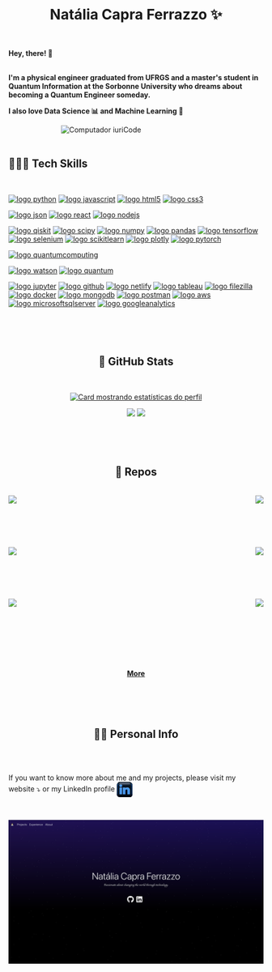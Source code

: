 <!-- visualizar README no vscode: command+K + V */ -->

<br />
<p align="center">
  <h1 align="center">Natália Capra Ferrazzo ✨</h1>
  <br/>

  <p>
  <strong> Hey, there! 👾
  <br/>
  <br/>
  </p>

  I'm a physical engineer graduated from UFRGS and a master's student in Quantum Information at the Sorbonne University who dreams about becoming a Quantum Engineer someday.
  
  I also love Data Science 📊 and Machine Learning 🤖
  </strong>
  </p>
</p>
<img src="https://raw.githubusercontent.com/MicaelliMedeiros/micaellimedeiros/master/image/computer-illustration.png" width="400px" align="right" alt="Computador iuriCode">

<br/>
<br/>

<h2 align="left"><strong> 👩🏻‍💻 Tech Skills </strong></h2>
<br/>

[![logo python](https://img.shields.io/badge/python-02569B?style=for-the-badge&logo=python&logoColor=white)](#)
[![logo javascript](https://img.shields.io/badge/JavaScript-F7DF1E?style=for-the-badge&logo=javascript&logoColor=black)](#)
[![logo html5](https://img.shields.io/badge/HTML-ed5700?style=for-the-badge&logo=html5&logoColor=white)](#)
[![logo css3](https://img.shields.io/badge/CSS-007ACC?&style=for-the-badge&logo=css3&logoColor=white)](#)

[![logo json](https://img.shields.io/badge/json-5E5C5C?style=for-the-badge&logo=json&logoColor=white)](#)
[![logo react](https://img.shields.io/badge/React-20232A?style=for-the-badge&logo=react&logoColor=61DAFB)](#)
[![logo nodejs](https://img.shields.io/badge/NODE.JS-79b204?style=for-the-badge&logo=node.js&logoColor=white)](#)

[![logo qiskit](https://img.shields.io/badge/Qiskit-491d8b?style=for-the-badge&logo=qiskit&logoColor=white)](#)
[![logo scipy](https://img.shields.io/badge/SCIPY-01509d?style=for-the-badge&logo=scipy&logoColor=white)](#)
[![logo numpy](https://img.shields.io/badge/Numpy-4ba6c9?style=for-the-badge&logo=numpy&logoColor=white)](#)
[![logo pandas](https://img.shields.io/badge/Pandas-11074f?style=for-the-badge&logo=pandas&logoColor=white)](#)
[![logo tensorflow](https://img.shields.io/badge/TensorFlow-FF6F00?style=for-the-badge&logo=tensorflow&logoColor=white)](#)
[![logo selenium](https://img.shields.io/badge/selenium-01aa01?style=for-the-badge&logo=selenium&logoColor=white)](#)
[![logo scikitlearn](https://img.shields.io/badge/scikit--learn-eb9036?style=for-the-badge&logo=scikitlearn&logoColor=white)](#)
[![logo plotly](https://img.shields.io/badge/plotly-3c4c6f?style=for-the-badge&logo=plotly&logoColor=white)](#)
[![logo pytorch](https://img.shields.io/badge/pytorch-e24829?style=for-the-badge&logo=pytorch&logoColor=white)](#)

[![logo quantumcomputing](https://img.shields.io/badge/Quantum_Computing-261a56?style=for-the-badge&logo=hyperledger&logoColor=white)](#)


[![logo watson](https://img.shields.io/badge/Watson_Studio-012b66?style=for-the-badge&logo=ibm&logoColor=white)](#)
[![logo quantum](https://img.shields.io/badge/Quantum-2907b5?style=for-the-badge&logo=ibm&logoColor=white)](#)


[![logo jupyter](https://img.shields.io/badge/Jupyter-ED8B00?style=for-the-badge&logo=jupyter&logoColor=white)](#)
[![logo github](https://img.shields.io/badge/GitHub-100000?style=for-the-badge&logo=github&logoColor=white)](#)
[![logo netlify](https://img.shields.io/badge/Netlify-25CFB9?style=for-the-badge&logo=netlify&logoColor=white)](#)
[![logo tableau](https://img.shields.io/badge/Tableau-E97627?style=for-the-badge&logo=Tableau&logoColor=white)](#)
[![logo filezilla](https://img.shields.io/badge/FileZilla-ac100d?style=for-the-badge&logo=filezilla&logoColor=white)](#)
[![logo docker](https://img.shields.io/badge/Docker-2291e6?style=for-the-badge&logo=docker&logoColor=white)](#)
[![logo mongodb](https://img.shields.io/badge/MongoDB-4EA94B?style=for-the-badge&logo=mongodb&logoColor=white)](#)
[![logo postman](https://img.shields.io/badge/Postman-f16634?style=for-the-badge&logo=postman&logoColor=white)](#)
[![logo aws](https://img.shields.io/badge/Amazon_AWS-232F3E?style=for-the-badge&logo=amazon-aws&logoColor=white)](#)
[![logo microsoftsqlserver](https://img.shields.io/badge/Microsoft_SQL_SERVER-8c000c?style=for-the-badge&logo=microsoftsqlserver&logoColor=white)](#)
[![logo googleanalytics](https://img.shields.io/badge/Google_Analytics-ED8B00?style=for-the-badge&logo=googleanalytics&logoColor=white)](#)


<br/>
<br/>
<br/>
<h2 align="center"><strong> 🧮 GitHub Stats </strong></h2>
<br/>
<div width="100%" align="center">

[![Card mostrando estatísticas do perfil](http://github-profile-summary-cards.vercel.app/api/cards/profile-details?username=nataliaferrazzo&theme=radical)](#)

![](http://github-profile-summary-cards.vercel.app/api/cards/repos-per-language?username=nataliaferrazzo&theme=radical)
![](http://github-profile-summary-cards.vercel.app/api/cards/stats?username=nataliaferrazzo&theme=radical)
</div>


<br/>
<br/>
<br/>
<h2 align="center"><strong> 📌 Repos </strong></h2>
<br>
<div width="100%" align="center">
  <a align="left" href="https://github.com/nataliaferrazzo/Portfolio" title="Portfolio"><img align="left" height="25%" src="https://github-readme-stats.vercel.app/api/pin/?username=nataliaferrazzo&repo=Portfolio&theme=radical&border_color=b77cff&border_radius=10"></a><a align="center" href="https://github.com/nataliaferrazzo/DataScience_Project" title="Data Science Project"><img align="right" height="25%" src="https://github-readme-stats.vercel.app/api/pin/?username=nataliaferrazzo&repo=DataScience_Project&theme=radical&border_color=b77cff&border_radius=10"></a>
</div>
<br/><br/><br/><br/><br/><br/>
<div width="100%" align="center">
  <a align="left" href="https://github.com/nataliaferrazzo/Solving-the-Travelling-Salesman-Problem-on-IBM-Quantum" title="Solving the Travelling Salesman Problem on IBM Quantum"><img align="left" height="25%" src="https://github-readme-stats.vercel.app/api/pin/?username=nataliaferrazzo&repo=Solving-the-Travelling-Salesman-Problem-on-IBM-Quantum&theme=radical&border_color=b77cff&border_radius=10"></a><a align="right" href="https://github.com/nataliaferrazzo/starstore" title="Star Store"><img align="right" height="25%" src="https://github-readme-stats.vercel.app/api/pin/?username=nataliaferrazzo&repo=starstore&theme=radical&border_color=b77cff&border_radius=10"></a>
</div>
<br/><br/><br/><br/><br/><br/>
<div width="100%" align="center">
  <a align="left" href="https://github.com/nataliaferrazzo/GeneticTSP" title="Genetic Algorithm to solve TSP"><img align="left" height="25%" src="https://github-readme-stats.vercel.app/api/pin/?username=nataliaferrazzo&repo=GeneticTSP&theme=radical&border_color=b77cff&border_radius=10"></a><a align="right" href="https://github.com/nataliaferrazzo/qopt" title="Quantum-inspired evolutionary algorithms for Optimization problems"><img align="right" height="25%" src="https://github-readme-stats.vercel.app/api/pin/?username=nataliaferrazzo&repo=qopt&theme=radical&border_color=b77cff&border_radius=10"></a>
</div>
<br/><br/><br/><br/><br/><br/><br/>
<h4 align="center">
  <a href="https://github.com/nataliaferrazzo?tab=repositories" title="Show Repositories">More</a>
</h4>



<br/>
<br/>
<br/>
<h2 align="center"><strong> 👩🏻 Personal Info </strong></h2>
<br/>

<p align="left">
  <br/>
  If you want to know more about me and my projects, please visit my website ⤵️ or my LinkedIn profile 
  <a href="https://br.linkedin.com/in/natalia-capra-ferrazzo" alt="Gmail">
  <img src="https://raw.githubusercontent.com/nataliaferrazzo/nataliaferrazzo/main/linkedin.png" height="30" align="center"/></a>
</p>  

  <br/>
</p>

<p align="left">
  <a href="https://nferrazzo.com" alt="Gmail">
  <img src="https://raw.githubusercontent.com/nataliaferrazzo/nataliaferrazzo/main/social-image.png" align="center"/></a>
</p>  

